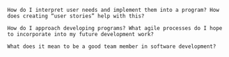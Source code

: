 
    How do I interpret user needs and implement them into a program? How does creating “user stories” help with this?
    
    How do I approach developing programs? What agile processes do I hope to incorporate into my future development work?
    
    What does it mean to be a good team member in software development?
